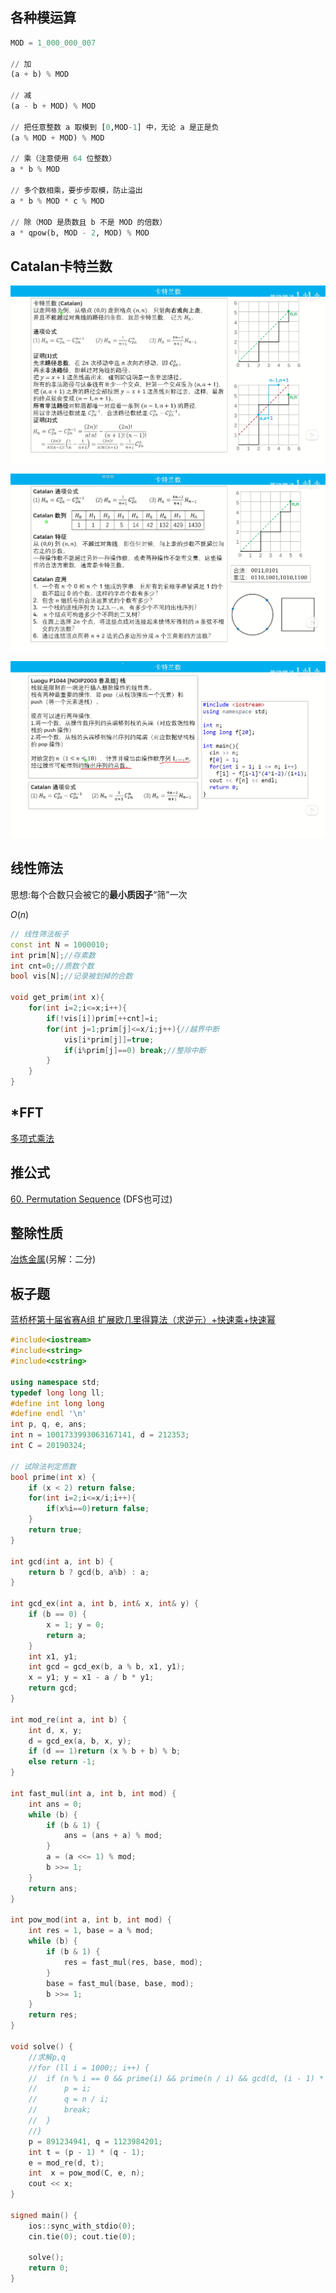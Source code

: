 ## 各种模运算
```python
MOD = 1_000_000_007

// 加
(a + b) % MOD

// 减
(a - b + MOD) % MOD

// 把任意整数 a 取模到 [0,MOD-1] 中，无论 a 是正是负
(a % MOD + MOD) % MOD

// 乘（注意使用 64 位整数）
a * b % MOD

// 多个数相乘，要步步取模，防止溢出
a * b % MOD * c % MOD

// 除（MOD 是质数且 b 不是 MOD 的倍数）
a * qpow(b, MOD - 2, MOD) % MOD
```


## Catalan卡特兰数

![alt text](assets/image-2.png)

![alt text](assets/image-3.png)

![alt text](assets/image-4.png)


## 线性筛法

思想:每个合数只会被它的**最小质因子**“筛”一次

$O(n)$
```cpp
// 线性筛法板子
const int N = 1000010;
int prim[N];//存素数
int cnt=0;//质数个数
bool vis[N];//记录被划掉的合数

void get_prim(int x){
    for(int i=2;i<=x;i++){
        if(!vis[i])prim[++cnt]=i;
        for(int j=1;prim[j]<=x/i;j++){//越界中断
            vis[i*prim[j]]=true;
            if(i%prim[j]==0) break;//整除中断
        }
    }
}
```

## *FFT
[多项式乘法](https://www.luogu.com.cn/record/176462198)


## 推公式
[60. Permutation Sequence](https://leetcode.cn/problems/permutation-sequence/description/) (DFS也可过)


## 整除性质

[冶炼金属](https://www.dotcpp.com/oj/problem3150.html)(另解：二分)



## 板子题

[蓝桥杯第十届省赛A组 扩展欧几里得算法（求逆元）+快速乘+快速幂](https://blog.csdn.net/Cyril_KI/article/details/107542867?spm=1001.2101.3001.6650.13&utm_medium=distribute.pc_relevant.none-task-blog-2%7Edefault%7ECTRLIST%7ERate-13-107542867-blog-115735262.235%5Ev43%5Epc_blog_bottom_relevance_base1&depth_1-utm_source=distribute.pc_relevant.none-task-blog-2%7Edefault%7ECTRLIST%7ERate-13-107542867-blog-115735262.235%5Ev43%5Epc_blog_bottom_relevance_base1&utm_relevant_index=15)

```cpp
#include<iostream>
#include<string>
#include<cstring>

using namespace std;
typedef long long ll;
#define int long long
#define endl '\n'
int p, q, e, ans;
int n = 1001733993063167141, d = 212353;
int C = 20190324;

// 试除法判定质数
bool prime(int x) {
    if (x < 2) return false;
    for(int i=2;i<=x/i;i++){
        if(x%i==0)return false;
    }
    return true;
}

int gcd(int a, int b) {
	return b ? gcd(b, a%b) : a;
}

int gcd_ex(int a, int b, int& x, int& y) {
	if (b == 0) {
		x = 1; y = 0;
		return a;
	}
	int x1, y1;
	int gcd = gcd_ex(b, a % b, x1, y1);
	x = y1; y = x1 - a / b * y1;
	return gcd;
}

int mod_re(int a, int b) {
	int d, x, y;
	d = gcd_ex(a, b, x, y);
	if (d == 1)return (x % b + b) % b;
	else return -1;
}

int fast_mul(int a, int b, int mod) {
	int ans = 0;
	while (b) {
		if (b & 1) {
			ans = (ans + a) % mod;
		}
		a = (a <<= 1) % mod;
		b >>= 1;
	}
	return ans;
}

int pow_mod(int a, int b, int mod) {
	int res = 1, base = a % mod;
	while (b) {
		if (b & 1) {
			res = fast_mul(res, base, mod);
		}
		base = fast_mul(base, base, mod);
		b >>= 1;
	}
	return res;
}

void solve() {
	//求解p,q 
	//for (ll i = 1000;; i++) {
	//	if (n % i == 0 && prime(i) && prime(n / i) && gcd(d, (i - 1) * (n / i - 1)) == 1) {
	//		p = i;
	//		q = n / i;
	//		break;
	//	}
	//}
	p = 891234941, q = 1123984201;
	int t = (p - 1) * (q - 1);
	e = mod_re(d, t);
	int  x = pow_mod(C, e, n);
	cout << x;
}

signed main() {
	ios::sync_with_stdio(0);
	cin.tie(0); cout.tie(0);

	solve();
	return 0;
}

```
